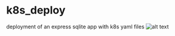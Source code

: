 # k8s_deploy
deployment of an express sqlite app with k8s yaml files
![alt text](https://github.com/SabbaghAladdine/k8s_deploy/final_result.png?raw=true) 